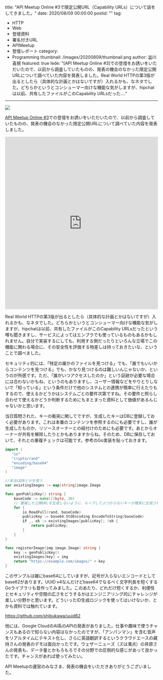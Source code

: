 title: "API Meetup Online #3で限定公開URL（Capability URLs）について話をしてきました。"
date: 2020/08/09 00:00:00
postid: ""
tag:
  - HTTP
  - Web
  - 登壇資料
  - 署名付きURL
  - APIMeetup
  - 登壇レポート
category:
  - Programming
thumbnail: /images/20200809/thumbnail.png
author: 澁川喜規
featured: true
lede: "[API Meetup Online #3]での登壇をお誘いをいただいたので、以前から調査していたものの、発表の機会のなかった限定公開URLについて調べていた内容を発表しました。Real World HTTPの第3版が出るとしたら（具体的な計画とかはないですが）入れるかも、なネタでした。どちらかというとコンシューマー向けな機能な気がしますが、hipchatは以前、共有したファイルがこのCapability URLsだった...."
---

<img src="/images/20200809/93281_normal.png" class="img-middle-size" loading="lazy">

[API Meetup Online #3](https://api-meetup.doorkeeper.jp/events/109648)での登壇をお誘いをいただいたので、以前から調査していたものの、発表の機会のなかった限定公開URLについて調べていた内容を発表しました。

<iframe src="https://docs.google.com/presentation/d/e/2PACX-1vRLdRFqBXd35VgVUCvrXsn3kN4rUu7HDzIoy0Kibs_ThTD3mnWpagkGkpNY1a7J8uWijf0lX8SdRBo3/embed?start=false&loop=false&delayms=3000" frameborder="0"  width="100%" height="569px" allowfullscreen="true" mozallowfullscreen="true" webkitallowfullscreen="true"></iframe>


Real World HTTPの第3版が出るとしたら（具体的な計画とかはないですが）入れるかも、なネタでした。どちらかというとコンシューマー向けな機能な気がしますが、hipchatは以前、共有したファイルがこのCapability URLsだったという噂も聞きますし、サービスによってはエンプラでも使っているものもあるかもしれません。自分で実装するにしても、利用する側だったりといろんな立場でこの機能に関わる場合に、その安全性を評価する物差しは持っておきたいな、ということで調べました。

セキュリティ的には、「特定の誰かのファイルを見つける」でも、「誰でもいいからコンテンツを見つける」でも、かなり見つけるのは難しいんじゃないか、というのが所感です。ただ、「誰がいつアクセスしたのか」という証跡が必要な場合には合わないかもね、というのもありますし、ユーザー情報などをやりとりしないで「知っている」という条件だけで他のシステムとの連携が簡単に行えたりもするので、使えるかどうかはシステムごとの要件次第ですね。その要件と照らし合わせて使えるかどうか判断するためにもまとまった資料として価値があるんじゃないかと思います。

当日質問された、キーの衝突に関してですが、生成したキーはDBに登録しておく必要があります。これは本番のコンテンツを参照するのにも必要ですし、誰が生成したものか、リソースオーナーとの紐付けのためにも必要です。あとからオーナーが共有を解除したりとかもありますからね。そのため、DBに保存しておいて、それとの重複チェックは可能です。参考のGo実装を貼っておきます。

```go
import (
   "io"
   "crypto/rand"
   "encoding/base64"
   "image"
)

//本当はDBとかを使う
var existingImages := map[string]image.Image

func genPublicKey() string {
    baseCode := make([]byte, 30)
    // 重複した公開URLを生成しないように、ループしてぶつからないキーが確実に生成されるようにする
    for {
        io.ReadFull(rand, baseCode)
        publicKey := base64.StdEncoding.EncodeToString(baseCode)
        if _, ok := existingImages[publicKey]; !ok {
            return publicKey;
        }
    }
}

func registerImage(img image.Image) string {
    key := genPublicKey()
    existingImages[key] = img
    return "https://example.com/images/" + key
}
```

このサンプルは雑にbase64にしていますが、記号が入らないエンコードとしてbase62があります。UUID v4なんだけどbase64でなるべく文字列長を短くするGoライブラリも昔作ってみました。このあたり、どれだけ短くするか、利便性とセキュリティや空間の広さをどうするかはエンジニアリング的にチャレンジが楽しい分野かと思います。どういったID生成ロジックを使ってはいけないか、とかも資料では触れています。

https://github.com/shibukawa/uuid62

他には、Google CloudのAI系のAPIの発表がありました。仕事や趣味で使うチャンスもあるので知らない内容はなかったのですが、「アンパンマン」を含む音声をリアルタイムにテキスト化し、さらに英語翻訳するというクラウドエースの藏持さんの発表のデモは面白かったです。ウェザーニューズ（ズは濁点）の井原さんの発表も、データ量とかもろもろでその分野での圧倒的な感じがあって良かったです。チャンスがあれば使ってみたい。

API Meetupの運営のみなさま、発表の機会をいただきありがとうございました。

